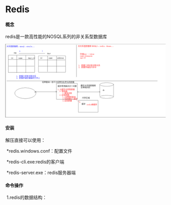 # Redis

#### 概念

redis是一款高性能的NOSQL系列的非关系型数据库

![1](mds\123.PNG)



#### 安装

解压直接可以使用：

​	*redis.windows.conf：配置文件

​	*redis-cli.exe:redis的客户端

​	*redis-server.exe：redis服务器端



#### 命令操作

​	1.redis的数据结构：